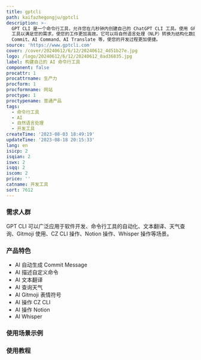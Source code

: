 ```yaml
---
title: gptcli
path: kaifazhegongju/gptcli
description: >-
  GPT CLI 是一个命令行工具，允许您在几秒钟内创建自己的 ChatGPT CLI 工具。使用 GPT CLI，您可以自定义 CLI
  工具以满足您的需求，使您的工作更加高效。它可以将自然语言处理（NLP）转换为结构化数据，为您提供更强大的功能。GPT CLI 包含了多个插件，例如 AI
  Commit、AI Command、AI Translate 等，使您的开发过程更加便捷。
source: 'https://www.gptcli.com'
cover: /cover/20240612/6/12/20240612_4d51b27e.jpg
logo: /logo/20240612/6/12/20240612_8ad36835.jpg
label: 构建自己的 AI 命令行工具
component: false
procattr: 1
procattrname: 生产力
procform: 1
procformname: 网站
proctype: 1
proctypename: 普通产品
tags:
  - 命令行工具
  - AI
  - 自然语言处理
  - 开发工具
createTime: '2023-08-03 18:49:19'
updateTime: '2023-08-18 20:15:33'
lang: en
isicp: 2
isqian: 2
iswx: 2
isqq: 2
iscom: 2
price: ''
catname: 开发工具
sort: 7612
---
```




### 需求人群
GPT CLI 可以广泛应用于软件开发、命令行工具的自动化、文本翻译、天气查询、Gitmoji 使用、CZ CLI 操作、Notion 操作、Whisper 操作等场景。

### 产品特色
- AI 自动生成 Commit Message
- AI 描述自定义命令
- AI 文本翻译
- AI 查询天气
- AI Gitmoji 表情符号
- AI 操作 CZ CLI
- AI 操作 Notion
- AI Whisper

### 使用场景示例


### 使用教程


  
